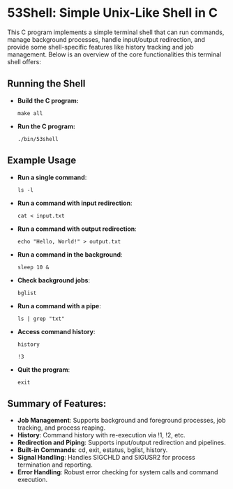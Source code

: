 # 53Shell: Simple Unix-Like Shell in C

This C program implements a simple terminal shell that can run commands, manage background processes, handle input/output redirection, and provide some shell-specific features like history tracking and job management. Below is an overview of the core functionalities this terminal shell offers:

## Running the Shell
- **Build the C program:**
  ```
  make all
  ```
- **Run the C program:**
  ```
  ./bin/53shell
  ```
## Example Usage

- **Run a single command**:
  ```
  ls -l
  ```
- **Run a command with input redirection**:
  ```
  cat < input.txt
  ```
- **Run a command with output redirection**:
  ```
  echo "Hello, World!" > output.txt
  ```
- **Run a command in the background**:
  ```
  sleep 10 &
  ```
- **Check background jobs**:
  ```
  bglist
  ```
- **Run a command with a pipe**:
  ```
  ls | grep "txt"
  ```
  
- **Access command history**:
  ```
  history
  ```
  ```
  !3
  ```
- **Quit the program**:
  ```
  exit
  ```

## Summary of Features:
- **Job Management**: Supports background and foreground processes, job tracking, and process reaping.
- **History**: Command history with re-execution via !1, !2, etc.
- **Redirection and Piping**: Supports input/output redirection and pipelines.
- **Built-in Commands**: cd, exit, estatus, bglist, history.
- **Signal Handling**: Handles SIGCHLD and SIGUSR2 for process termination and reporting.
- **Error Handling**: Robust error checking for system calls and command execution.
